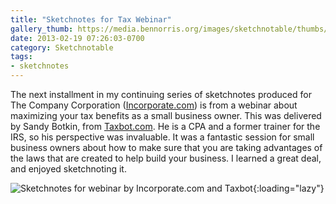 ```yaml
---
title: "Sketchnotes for Tax Webinar"
gallery_thumb: https://media.bennorris.org/images/sketchnotable/thumbs/income-tax-into-tax-income-sketchnotes.jpg
date: 2013-02-19 07:26:03-0700
category: Sketchnotable
tags:
- sketchnotes
---
```


The next installment in my continuing series of sketchnotes produced for The Company Corporation (<a href="http://www.incorporate.com" title="The Company Corporation">Incorporate.com</a>) is from a webinar about maximizing your tax benefits as a small business owner. This was delivered by Sandy Botkin, from <a href="https://taxbot.com" title="Taxbot.com" target="_blank">Taxbot.com</a>. He is a CPA and a former trainer for the IRS, so his perspective was invaluable. It was a fantastic session for small business owners about how to make sure that you are taking advantages of the laws that are created to help build your business. I learned a great deal, and enjoyed sketchnoting it.

![Sketchnotes for webinar by Incorporate.com and Taxbot](https://media.bennorris.org/images/sketchnotable/company-corporation/income-tax-into-tax-income-sketchnotes.jpg){:loading="lazy"}
